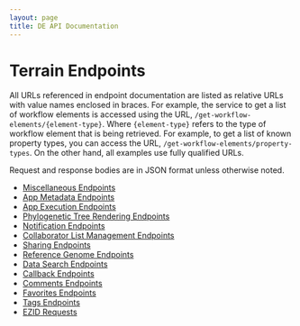 ```yaml
---
layout: page
title: DE API Documentation
---
```


# Terrain Endpoints

All URLs referenced in endpoint documentation are listed as relative URLs with value names enclosed in braces. For example, the service to get a list of workflow elements is accessed using the URL, `/get-workflow-elements/{element-type}`. Where `{element-type}` refers to the type of workflow element that is being retrieved. For example, to get a list of known property types, you can access the URL, `/get-workflow-elements/property-types`. On the other hand, all examples use fully qualified URLs.

Request and response bodies are in JSON format unless otherwise noted.

* [Miscellaneous Endpoints](misc.html)
* [App Metadata Endpoints](app-metadata.html)
* [App Execution Endpoints](app-execution.html)
* [Phylogenetic Tree Rendering Endpoints](tree-viewing.html)
* [Notification Endpoints](notifications.html)
* [Collaborator List Management Endpoints](collaborators.html)
* [Sharing Endpoints](sharing.html)
* [Reference Genome Endpoints](reference-genomes.html)
* [Data Search Endpoints](filesystem/search.html)
* [Callback Endpoints](callbacks.html)
* [Comments Endpoints](comments.html)
* [Favorites Endpoints](favorites.html)
* [Tags Endpoints](tags.html)
* [EZID Requests](ezid-requests.html)
